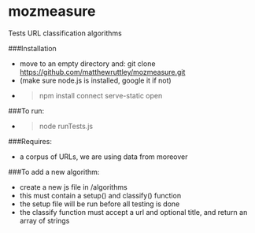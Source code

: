 # mozmeasure
Tests URL classification algorithms

###Installation
* move to an empty directory and: git clone https://github.com/matthewruttley/mozmeasure.git
* (make sure node.js is installed, google it if not)
* > npm install connect serve-static open

###To run:
* > node runTests.js

###Requires:
* a corpus of URLs, we are using data from moreover

###To add a new algorithm:
* create a new js file in /algorithms
* this must contain a setup() and classify() function
* the setup file will be run before all testing is done
* the classify function must accept a url and optional title, and return an array of strings

 
